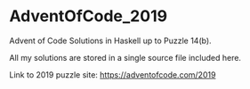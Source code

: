 # AdventOfCode_2019
Advent of Code Solutions in Haskell up to Puzzle 14(b).

All my solutions are stored in a single source file included here.

Link to 2019 puzzle site: https://adventofcode.com/2019
